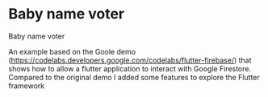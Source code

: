 # Baby name voter

Baby name voter

An example based on the Goole demo (https://codelabs.developers.google.com/codelabs/flutter-firebase/) that shows how to allow a flutter application to interact with Google Firestore. Compared to the original demo I added some features to explore the Flutter framework